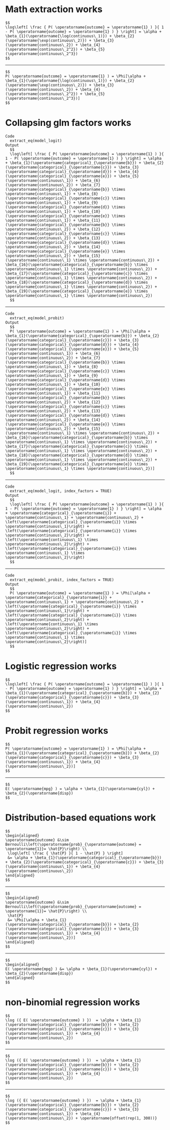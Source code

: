 # Math extraction works

    $$
    \log\left[ \frac { P( \operatorname{outcome} = \operatorname{1} ) }{ 1 - P( \operatorname{outcome} = \operatorname{1} ) } \right] = \alpha + \beta_{1}(\operatorname{\log(continuous\_1)}) + \beta_{2}(\operatorname{\exp(continuous\_2)}) + \beta_{3}(\operatorname{continuous\_2}) + \beta_{4}(\operatorname{continuous\_2^2}) + \beta_{5}(\operatorname{continuous\_2^3})
    $$

---

    $$
    P( \operatorname{outcome} = \operatorname{1} ) = \Phi[\alpha + \beta_{1}(\operatorname{\log(continuous\_1)}) + \beta_{2}(\operatorname{\exp(continuous\_2)}) + \beta_{3}(\operatorname{continuous\_2}) + \beta_{4}(\operatorname{continuous\_2^2}) + \beta_{5}(\operatorname{continuous\_2^3})]
    $$

# Collapsing glm factors works

    Code
      extract_eq(model_logit)
    Output
      $$
      \log\left[ \frac { P( \operatorname{outcome} = \operatorname{1} ) }{ 1 - P( \operatorname{outcome} = \operatorname{1} ) } \right] = \alpha + \beta_{1}(\operatorname{categorical}_{\operatorname{b}}) + \beta_{2}(\operatorname{categorical}_{\operatorname{c}}) + \beta_{3}(\operatorname{categorical}_{\operatorname{d}}) + \beta_{4}(\operatorname{categorical}_{\operatorname{e}}) + \beta_{5}(\operatorname{continuous\_1}) + \beta_{6}(\operatorname{continuous\_2}) + \beta_{7}(\operatorname{categorical}_{\operatorname{b}} \times \operatorname{continuous\_1}) + \beta_{8}(\operatorname{categorical}_{\operatorname{c}} \times \operatorname{continuous\_1}) + \beta_{9}(\operatorname{categorical}_{\operatorname{d}} \times \operatorname{continuous\_1}) + \beta_{10}(\operatorname{categorical}_{\operatorname{e}} \times \operatorname{continuous\_1}) + \beta_{11}(\operatorname{categorical}_{\operatorname{b}} \times \operatorname{continuous\_2}) + \beta_{12}(\operatorname{categorical}_{\operatorname{c}} \times \operatorname{continuous\_2}) + \beta_{13}(\operatorname{categorical}_{\operatorname{d}} \times \operatorname{continuous\_2}) + \beta_{14}(\operatorname{categorical}_{\operatorname{e}} \times \operatorname{continuous\_2}) + \beta_{15}(\operatorname{continuous\_1} \times \operatorname{continuous\_2}) + \beta_{16}(\operatorname{categorical}_{\operatorname{b}} \times \operatorname{continuous\_1} \times \operatorname{continuous\_2}) + \beta_{17}(\operatorname{categorical}_{\operatorname{c}} \times \operatorname{continuous\_1} \times \operatorname{continuous\_2}) + \beta_{18}(\operatorname{categorical}_{\operatorname{d}} \times \operatorname{continuous\_1} \times \operatorname{continuous\_2}) + \beta_{19}(\operatorname{categorical}_{\operatorname{e}} \times \operatorname{continuous\_1} \times \operatorname{continuous\_2})
      $$

---

    Code
      extract_eq(model_probit)
    Output
      $$
      P( \operatorname{outcome} = \operatorname{1} ) = \Phi[\alpha + \beta_{1}(\operatorname{categorical}_{\operatorname{b}}) + \beta_{2}(\operatorname{categorical}_{\operatorname{c}}) + \beta_{3}(\operatorname{categorical}_{\operatorname{d}}) + \beta_{4}(\operatorname{categorical}_{\operatorname{e}}) + \beta_{5}(\operatorname{continuous\_1}) + \beta_{6}(\operatorname{continuous\_2}) + \beta_{7}(\operatorname{categorical}_{\operatorname{b}} \times \operatorname{continuous\_1}) + \beta_{8}(\operatorname{categorical}_{\operatorname{c}} \times \operatorname{continuous\_1}) + \beta_{9}(\operatorname{categorical}_{\operatorname{d}} \times \operatorname{continuous\_1}) + \beta_{10}(\operatorname{categorical}_{\operatorname{e}} \times \operatorname{continuous\_1}) + \beta_{11}(\operatorname{categorical}_{\operatorname{b}} \times \operatorname{continuous\_2}) + \beta_{12}(\operatorname{categorical}_{\operatorname{c}} \times \operatorname{continuous\_2}) + \beta_{13}(\operatorname{categorical}_{\operatorname{d}} \times \operatorname{continuous\_2}) + \beta_{14}(\operatorname{categorical}_{\operatorname{e}} \times \operatorname{continuous\_2}) + \beta_{15}(\operatorname{continuous\_1} \times \operatorname{continuous\_2}) + \beta_{16}(\operatorname{categorical}_{\operatorname{b}} \times \operatorname{continuous\_1} \times \operatorname{continuous\_2}) + \beta_{17}(\operatorname{categorical}_{\operatorname{c}} \times \operatorname{continuous\_1} \times \operatorname{continuous\_2}) + \beta_{18}(\operatorname{categorical}_{\operatorname{d}} \times \operatorname{continuous\_1} \times \operatorname{continuous\_2}) + \beta_{19}(\operatorname{categorical}_{\operatorname{e}} \times \operatorname{continuous\_1} \times \operatorname{continuous\_2})]
      $$

---

    Code
      extract_eq(model_logit, index_factors = TRUE)
    Output
      $$
      \log\left[ \frac { P( \operatorname{outcome} = \operatorname{1} ) }{ 1 - P( \operatorname{outcome} = \operatorname{1} ) } \right] = \alpha + \operatorname{categorical}_{\operatorname{i}} + \operatorname{continuous\_1} + \operatorname{continuous\_2} + \left(\operatorname{categorical}_{\operatorname{i}} \times \operatorname{continuous\_1}\right) + \left(\operatorname{categorical}_{\operatorname{i}} \times \operatorname{continuous\_2}\right) + \left(\operatorname{continuous\_1} \times \operatorname{continuous\_2}\right) + \left(\operatorname{categorical}_{\operatorname{i}} \times \operatorname{continuous\_1} \times \operatorname{continuous\_2}\right)
      $$

---

    Code
      extract_eq(model_probit, index_factors = TRUE)
    Output
      $$
      P( \operatorname{outcome} = \operatorname{1} ) = \Phi[\alpha + \operatorname{categorical}_{\operatorname{i}} + \operatorname{continuous\_1} + \operatorname{continuous\_2} + \left(\operatorname{categorical}_{\operatorname{i}} \times \operatorname{continuous\_1}\right) + \left(\operatorname{categorical}_{\operatorname{i}} \times \operatorname{continuous\_2}\right) + \left(\operatorname{continuous\_1} \times \operatorname{continuous\_2}\right) + \left(\operatorname{categorical}_{\operatorname{i}} \times \operatorname{continuous\_1} \times \operatorname{continuous\_2}\right)]
      $$

# Logistic regression works

    $$
    \log\left[ \frac { P( \operatorname{outcome} = \operatorname{1} ) }{ 1 - P( \operatorname{outcome} = \operatorname{1} ) } \right] = \alpha + \beta_{1}(\operatorname{categorical}_{\operatorname{b}}) + \beta_{2}(\operatorname{categorical}_{\operatorname{c}}) + \beta_{3}(\operatorname{continuous\_1}) + \beta_{4}(\operatorname{continuous\_2})
    $$

# Probit regression works

    $$
    P( \operatorname{outcome} = \operatorname{1} ) = \Phi[\alpha + \beta_{1}(\operatorname{categorical}_{\operatorname{b}}) + \beta_{2}(\operatorname{categorical}_{\operatorname{c}}) + \beta_{3}(\operatorname{continuous\_1}) + \beta_{4}(\operatorname{continuous\_2})]
    $$

---

    $$
    E( \operatorname{mpg} ) = \alpha + \beta_{1}(\operatorname{cyl}) + \beta_{2}(\operatorname{disp})
    $$

# Distribution-based equations work

    $$
    \begin{aligned}
    \operatorname{outcome} &\sim Bernoulli\left(\operatorname{prob}_{\operatorname{outcome} = \operatorname{1}}= \hat{P}\right) \\
     \log\left[ \frac { \hat{P} }{ 1 - \hat{P} } \right] 
     &= \alpha + \beta_{1}(\operatorname{categorical}_{\operatorname{b}}) + \beta_{2}(\operatorname{categorical}_{\operatorname{c}}) + \beta_{3}(\operatorname{continuous\_1}) + \beta_{4}(\operatorname{continuous\_2})
    \end{aligned}
    $$

---

    $$
    \begin{aligned}
    \operatorname{outcome} &\sim Bernoulli\left(\operatorname{prob}_{\operatorname{outcome} = \operatorname{1}}= \hat{P}\right) \\
     \hat{P} 
     &= \Phi[\alpha + \beta_{1}(\operatorname{categorical}_{\operatorname{b}}) + \beta_{2}(\operatorname{categorical}_{\operatorname{c}}) + \beta_{3}(\operatorname{continuous\_1}) + \beta_{4}(\operatorname{continuous\_2})]
    \end{aligned}
    $$

---

    $$
    \begin{aligned}
    E( \operatorname{mpg} ) &= \alpha + \beta_{1}(\operatorname{cyl}) + \beta_{2}(\operatorname{disp})
    \end{aligned}
    $$

# non-binomial regression works

    $$
    \log ({ E( \operatorname{outcome} ) })  = \alpha + \beta_{1}(\operatorname{categorical}_{\operatorname{b}}) + \beta_{2}(\operatorname{categorical}_{\operatorname{c}}) + \beta_{3}(\operatorname{continuous\_1}) + \beta_{4}(\operatorname{continuous\_2})
    $$

---

    $$
    \log ({ E( \operatorname{outcome} ) })  = \alpha + \beta_{1}(\operatorname{categorical}_{\operatorname{b}}) + \beta_{2}(\operatorname{categorical}_{\operatorname{c}}) + \beta_{3}(\operatorname{continuous\_1}) + \beta_{4}(\operatorname{continuous\_2})
    $$

---

    $$
    \log ({ E( \operatorname{outcome} ) })  = \alpha + \beta_{1}(\operatorname{categorical}_{\operatorname{b}}) + \beta_{2}(\operatorname{categorical}_{\operatorname{c}}) + \beta_{3}(\operatorname{continuous\_1}) + \beta_{4}(\operatorname{continuous\_2}) + \operatorname{offset(rep(1, 300))}
    $$

